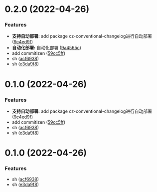 # 0.2.0 (2022-04-26)


### Features

* **支持自动部署:** add package cz-conventional-changelog进行自动部署 ([9c4ed9f](https://github.com/Joyee/vue_app/commit/9c4ed9f14a3d71137afe5ca90c67b9535b476746))
* **自动化部署:** 自动化部署 ([9a4565c](https://github.com/Joyee/vue_app/commit/9a4565ca4070aa1627ecce672acac14fa43965bb))
* add commitizen ([59cc5ff](https://github.com/Joyee/vue_app/commit/59cc5ff63670e3ef22d2383ceae621a7f0ab4120))
* sh ([acf6938](https://github.com/Joyee/vue_app/commit/acf693856a268ea0321d71965ffd6a0cdc489cf7))
* sh ([e3da9f8](https://github.com/Joyee/vue_app/commit/e3da9f844e0b8a776bfb9b645161e7a9a9709b50))



# 0.1.0 (2022-04-26)


### Features

* **支持自动部署:** add package cz-conventional-changelog进行自动部署 ([9c4ed9f](https://github.com/Joyee/vue_app/commit/9c4ed9f14a3d71137afe5ca90c67b9535b476746))
* add commitizen ([59cc5ff](https://github.com/Joyee/vue_app/commit/59cc5ff63670e3ef22d2383ceae621a7f0ab4120))
* sh ([acf6938](https://github.com/Joyee/vue_app/commit/acf693856a268ea0321d71965ffd6a0cdc489cf7))
* sh ([e3da9f8](https://github.com/Joyee/vue_app/commit/e3da9f844e0b8a776bfb9b645161e7a9a9709b50))



# 0.1.0 (2022-04-26)


### Features

* sh ([acf6938](https://github.com/Joyee/vue_app/commit/acf693856a268ea0321d71965ffd6a0cdc489cf7))
* sh ([e3da9f8](https://github.com/Joyee/vue_app/commit/e3da9f844e0b8a776bfb9b645161e7a9a9709b50))



